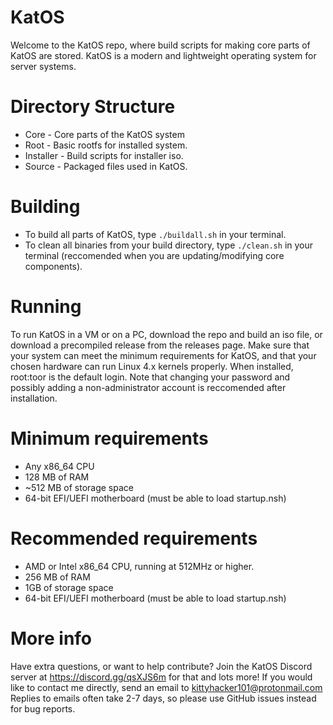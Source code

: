 # KatOS

Welcome to the KatOS repo, where build scripts for making core parts of KatOS are stored.
KatOS is a modern and lightweight operating system for server systems.

# Directory Structure
- Core - Core parts of the KatOS system
- Root - Basic rootfs for installed system.
- Installer - Build scripts for installer iso.
- Source - Packaged files used in KatOS.

# Building
- To build all parts of KatOS, type `./buildall.sh` in your terminal.
- To clean all binaries from your build directory, type `./clean.sh` in your terminal (reccomended when you are updating/modifying core components).

# Running
To run KatOS in a VM or on a PC, download the repo and build an iso file, or download a precompiled release from the releases page. Make sure that your system can meet the minimum requirements for KatOS, and that your chosen hardware can run Linux 4.x kernels properly. When installed, root:toor is the default login. Note that changing your password and possibly adding a non-administrator account is reccomended after installation.

# Minimum requirements
- Any x86_64 CPU
- 128 MB of RAM
- ~512 MB of storage space
- 64-bit EFI/UEFI motherboard (must be able to load startup.nsh)

# Recommended requirements
- AMD or Intel x86_64 CPU, running at 512MHz or higher.
- 256 MB of RAM
- 1GB of storage space
- 64-bit EFI/UEFI motherboard (must be able to load startup.nsh)

# More info
Have extra questions, or want to help contribute?
Join the KatOS Discord server at https://discord.gg/qsXJS6m for that and lots more!
If you would like to contact me directly, send an email to kittyhacker101@protonmail.com
Replies to emails often take 2-7 days, so please use GitHub issues instead for bug reports.
